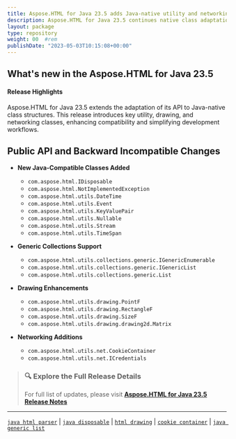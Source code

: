 ```yaml
---
title: Aspose.HTML for Java 23.5 adds Java-native utility and networking classes
description: Aspose.HTML for Java 23.5 continues native class adaptation by adding IDisposable, DateTime, Matrix, CookieContainer, and generic collections for improved integration.
layout: package
type: repository
weight: 00	#rem
publishDate: "2023-05-03T10:15:08+00:00"
---
```


## What's new in the Aspose.HTML for Java 23.5

#### Release Highlights

Aspose.HTML for Java 23.5 extends the adaptation of its API to Java-native class structures. This release introduces key utility, drawing, and networking classes, enhancing compatibility and simplifying development workflows.

## Public API and Backward Incompatible Changes

- **New Java-Compatible Classes Added**

  - `com.aspose.html.IDisposable`
  - `com.aspose.html.NotImplementedException`
  - `com.aspose.html.utils.DateTime`
  - `com.aspose.html.utils.Event`
  - `com.aspose.html.utils.KeyValuePair`
  - `com.aspose.html.utils.Nullable`
  - `com.aspose.html.utils.Stream`
  - `com.aspose.html.utils.TimeSpan`

- **Generic Collections Support**

  - `com.aspose.html.utils.collections.generic.IGenericEnumerable`
  - `com.aspose.html.utils.collections.generic.IGenericList`
  - `com.aspose.html.utils.collections.generic.List`

- **Drawing Enhancements**

  - `com.aspose.html.utils.drawing.PointF`
  - `com.aspose.html.utils.drawing.RectangleF`
  - `com.aspose.html.utils.drawing.SizeF`
  - `com.aspose.html.utils.drawing.drawing2d.Matrix`

- **Networking Additions**

  - `com.aspose.html.utils.net.CookieContainer`
  - `com.aspose.html.utils.net.ICredentials`

> ### 🔍 Explore the Full Release Details
>
> For full list of updates, please visit **[Aspose.HTML for Java 23.5 Release Notes](https://releases.aspose.com/html/java/release-notes/2023/aspose-html-for-java-23-5-release-notes/)**

---

[`java html parser`](https://search.aspose.com/q/java-html-parser.html) | [`java disposable`](https://search.aspose.com/q/java-disposable.html) | [`html drawing`](https://search.aspose.com/q/html-drawing.html) | [`cookie container`](https://search.aspose.com/q/cookie-container.html) | [`java generic list`](https://search.aspose.com/q/java-generic-list.html)
